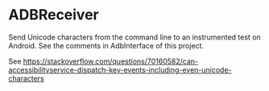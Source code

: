 # ADBReceiver
Send Unicode characters from the command line to an instrumented test on Android. See the comments in AdbInterface of this project.

See https://stackoverflow.com/questions/70160582/can-accessibilityservice-dispatch-key-events-including-even-unicode-characters
